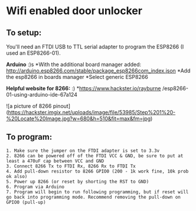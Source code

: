 # Wifi enabled door unlocker

## To setup:

You'll need an FTDI USB to TTL serial adapter to program the ESP8266 (I used an ESP8266-01).

**Arduino** :)s
	*With the additional board manager added: http://arduino.esp8266.com/stable/package_esp8266com_index.json
	*Add the esp8266 in boards manager
	*Select generic ESP8266

**Helpful website for 8266:** :)
	*https://www.hackster.io/rayburne
	/esp8266-01-using-arduino-ide-67a124

![a picture of 8266 pinout]
(https://hackster.imgix.net/uploads/image/file/53985/Step%201%20-%20Locate%20Image.jpg?w=680&h=510&fit=max&fm=jpg)

## To program:

	1. Make sure the jumper on the FTDI adapter is set to 3.3v
	2. 8266 can be powered off of the FTDI VCC & GND, be sure to put at least a 470uF cap between VCC and GND
	3. Connect 8266 Tx to FTDI Rx, 8266 Rx to FTDI Tx
	4. Add pull-down resistor to 8266 GPIO0 (200 - 1k work fine, 10k prob ok also)
	5. Power up 8266 (or reset by shorting the RST to GND)
	6. Program via Arduino
	7. Program will begin to run following programming, but if reset will go back into programming mode. Recommend removing the pull-down on GPIO0 (pull-up)